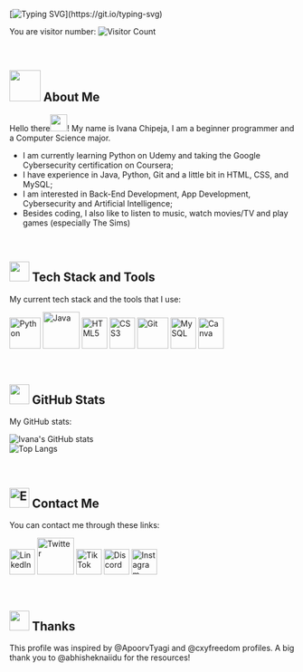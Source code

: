 [![Typing SVG](https://readme-typing-svg.demolab.com?font=Sansita+Swashed&size=35&pause=1000&color=8A34F7&random=false&width=435&lines=Welcome+to+my+profile!)](https://git.io/typing-svg)

You are visitor number: ![Visitor Count](https://profile-counter.glitch.me/{ivana-chipeja}/count.svg)

<br>

## <img src="https://user-images.githubusercontent.com/74038190/221352975-94759904-aa4c-4032-a8ab-b546efb9c478.gif" width="55"> About Me
Hello there<img src="https://github.com/Anmol-Baranwal/Cool-GIFs-For-GitHub/assets/74038190/a762dc06-3a4c-432e-8679-a99fe8a433b7" width="30">! My name is Ivana Chipeja, I am a beginner programmer and a Computer Science major.
- I am currently learning Python on Udemy and taking the Google Cybersecurity certification on Coursera;
- I have experience in Java, Python, Git and a little bit in HTML, CSS, and MySQL;
- I am interested in Back-End Development, App Development, Cybersecurity and Artificial Intelligence;
- Besides coding, I also like to listen to music, watch movies/TV and play games (especially The Sims)

<br>

## <img src="https://user-images.githubusercontent.com/74038190/212284087-bbe7e430-757e-4901-90bf-4cd2ce3e1852.gif" width="35"> Tech Stack and Tools
My current tech stack and the tools that I use:

<p>
    <img src="https://www.vectorlogo.zone/logos/python/python-icon.svg" alt="Python" width="55" height="55"/>
    <img src="https://www.vectorlogo.zone/logos/java/java-icon.svg" alt="Java" width="65" height="65"/>
    <img src="https://www.vectorlogo.zone/logos/w3_html5/w3_html5-icon.svg" alt="HTML5" width="45" height="55"/>
    <img src="https://www.vectorlogo.zone/logos/w3_css/w3_css-icon.svg" alt="CSS3" width="45" height="55"/>
    <img src="https://www.vectorlogo.zone/logos/git-scm/git-scm-icon.svg" alt="Git" width="55" height="55"/>
    <img src="https://www.vectorlogo.zone/logos/mysql/mysql-icon.svg" alt="MySQL" width="45" height="55"/>
    <img src="https://www.vectorlogo.zone/logos/canva/canva-icon.svg" alt="Canva" width="45" height="55"/>
</p>

<br>

## <img src="https://user-images.githubusercontent.com/74038190/229223156-0cbdaba9-3128-4d8e-8719-b6b4cf741b67.gif" width="35"> GitHub Stats
My GitHub stats:

![Ivana's GitHub stats](https://github-readme-stats.vercel.app/api?username=ivana-chipeja&show_icons=true&theme=nightowl) 
<br>
![Top Langs](https://github-readme-stats.vercel.app/api/top-langs/?username=ivana-chipeja&layout=compact&theme=nightowl)

<br>

## <img src="https://user-images.githubusercontent.com/74038190/216122065-2f028bae-25d6-4a3c-bc9f-175394ed5011.png" alt="E-Mail" width="35" /> Contact Me
You can contact me through these links:

<p>
    <a href="https://www.linkedin.com/in/ivana-chipeja/" target="blank"><img src="https://www.cdnlogo.com/logos/l/66/linkedin-icon.svg" alt="LinkedIn" height="45" width="45"></a>
    <a href="https://twitter.com/v_chipeja" target="blank"><img src="https://www.cdnlogo.com/logos/t/17/twitter.svg" alt="Twitter" height="65" width="65"></a>
    <a href="https://www.tiktok.com/@v_chipeja" target="blank"><img src="https://www.cdnlogo.com/logos/t/69/tiktok-icon.svg" alt="TikTok" height="45" width="45"></a>
    <a href="https://www.instagram.com/vanuxxa_shipp" target="blank"><img src="https://www.cdnlogo.com/logos/d/15/discord.svg" alt="Discord" height="45" width="45"></a>
    <a href="http://discord.com/users/vanuu." target="blank"><img src="https://www.cdnlogo.com/logos/i/92/instagram.svg" alt="Instagram" height="45" width="45"></a>
</p>

<br>

## <img src="https://github.com/Anmol-Baranwal/Cool-GIFs-For-GitHub/assets/74038190/f7ba88c3-6090-48bc-919d-39c17944ea04" width="35"> Thanks
This profile was inspired by @ApoorvTyagi and @cxyfreedom profiles. A big thank you to @abhisheknaiidu for the resources!


<!---
ivana-chipeja/ivana-chipeja is a ✨ special ✨ repository because its `README.md` (this file) appears on your GitHub profile.
You can click the Preview link to take a look at your changes.
--->
